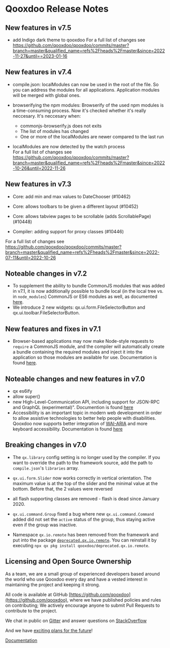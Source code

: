 # Qooxdoo Release Notes
## New features in v7.5
- add Indigo dark theme to qooxdoo
For a full list of changes see https://github.com/qooxdoo/qooxdoo/commits/master?branch=master&qualified_name=refs%2Fheads%2Fmaster&since=2022-11-27&until==2023-01-16

## New features in v7.4
- compile.json: localModules can now be used in the root of the file. So you can address the modules for all applications.
                Application modules will be merged with global ones.
- browserifying the npm modules: Browserify of the used npm modules is a time-consuming process. Now it's checked whether it's really neccesary.
It's neccesary when:
    - commonjs-browserify.js does not exits
    - The list of modules has changed
    - One or more of the localModules are newer compared to the last run                

- localModules are now detected by the watch process    
For a full list of changes see https://github.com/qooxdoo/qooxdoo/commits/master?branch=master&qualified_name=refs%2Fheads%2Fmaster&since=2022-10-26&until=2022-11-26
 
## New features in v7.3
- Core: add min and max values to DateChooser  (#10462)
- Core: allows toolbars to be given a different layout (#10452)
- Core: allows tabview pages to be scrollable (adds ScrollablePage) (#10448)

- Compiler: adding support for proxy classes (#10446)

For a full list of changes see https://github.com/qooxdoo/qooxdoo/commits/master?branch=master&qualified_name=refs%2Fheads%2Fmaster&since=2022-07-11&until=2022-10-26


## Noteable changes in v7.2
 - To supplement the ability to bundle CommonJS modules that was added
in v7.1, it is now additionally possible to bundle local (in the local
tree vs. in `node_modules`) CommonJS or ES6 modules as well, as
documented [here](development/compiler/configuration/README.md).
 - We introduce 2 new widgets: qx.ui.form.FileSelectorButton and qx.ui.toolbar.FileSelectorButton.
 


## New features and fixes in v7.1
 - Browser-based applications may now make Node-style requests to `require` a CommonJS module, and the compiler will automatically create a bundle containing the required modules and inject it into the application so those modules are available for use. Documentation is found [here](development/compiler/configuration/README.md).




## Noteable changes and new features in v7.0
 - qx es6ify
 - allow super()
 - new High-Level-Communication API, including support for JSON-RPC and GraphQL (experimental)". Documention is found [here](communication/README.md)
 - Accessibility is an important topic in modern web development in order to allow assistive technologies to better help people with disabilities. Qooxdoo now supports better integration of [WAI-ARIA](https://www.w3.org/TR/wai-aria-1.1/) and more keyboard accessibility.
Documentation is found [here](development/howto/accessibility.md)




## Breaking changes in v7.0

- The `qx.library` config setting is no longer used by the
compiler. If you want to override the path to the framework
source, add the path to `compile.json`'s `libraries` array.

- `qx.ui.form.Slider` now works correctly in vertical orientation.
The maximum value is at the top of the slider and the minimal value
at the bottom. Before that, the 2 values were reversed 

- all flash supporting classes are removed - flash is dead since January 2020.

- `qx.ui.command.Group` fixed a bug where new `qx.ui.command.Command` added did
not set the `active` status of the group, thus staying active even if the group
was inactive.

-  Namespace `qx.io.remote` has  been removed from the framework and put into 
the package [`deprecated.qx.io.remote`](https://github.com/qooxdoo/deprecated.qx.io.remote).
You can reinstall it by executing `npx qx pkg install qooxdoo/deprecated.qx.io.remote`.
  

## Licensing and Open Source Ownership

As a team, we are a small group of experienced developers based around the world who use
Qooxdoo every day and have a vested interest in maintaining the project and keeping it strong.

All code is available at GitHub [https://github.com/qooxdoo](https://github.com/qooxdoo),
where we have published policies and rules on contributing; We actively encourage anyone to
submit Pull Requests to contribute to the project.

We chat in public on [Gitter](https://gitter.im/qooxdoo/qooxdoo) and answer questions
on [StackOverflow](https://stackoverflow.com/questions/tagged/qooxdoo)

And we have [exciting plans for the future](http://qooxdoo.org/documentation/#/roadmap)!

[Documentation](https://qooxdoo.org/documentation/#/development/contribute)




